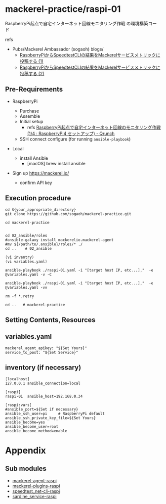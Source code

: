 # mackerel-practice/raspi-01 

RaspberryPi起点で自宅インターネット回線モニタリング作戦 の環境構築コード

refs 
- Pubs/Mackerel Ambassador (sogaoh) blogs/
    - [RaspberryPiからSpeedtestCLIの結果をMackerelサービスメトリックに投稿する (1)](https://esa-pages.io/p/sharing/6641/posts/798/a519fa8de990076c0ed8.html) 
    - [RaspberryPiからSpeedtestCLIの結果をMackerelサービスメトリックに投稿する (2)](https://esa-pages.io/p/sharing/6641/posts/799/7749ccbd8d0d242b410b.html)
    

## Pre-Requirements
- RaspberryPi 
    - Purchase
    - Assemble
    - Initial setup
        - refs [RaspberryPi起点で自宅インターネット回線のモニタリング作戦 (1/4 : RaspberryPi4 セットアップ) - Qrunch](https://qrunch.net/@sogaoh/entries/h4u7lYcCtrOx24Fo)
    - SSH connect configure (for running `ansible-playbook`)

- Local 
    - install Ansible
        - [macOS] brew install ansible

- Sign up https://mackerel.io/
    - confirm API key 


## Execution procedure
```
cd ${your_appropriate_directory}
git clone https://github.com/sogaoh/mackerel-practice.git

cd mackerel-practice
```

```

cd 02_ansible/roles
#ansible-galaxy install mackerelio.mackerel-agent
#mv ${/path/to/.ansible}/roles/* ./ 
cd ..    # 02_ansible

(vi inventry)
(vi variables.yaml)

ansible-playbook ./raspi-01.yaml -i "[target host IP, etc...],"  -e @variables.yaml -v -C

ansible-playbook ./raspi-01.yaml -i "[target host IP, etc...],"  -e @variables.yaml -vv

rm -f *.retry

cd ..   # mackerel-practice
```


## Setting Contents, Resources

## variables.yaml
``` 
mackerel_agent_apikey: "${Set Yours}"
service_to_post: "${Set Service}"
```

## inventory (if necessary)
```
[localhost]
127.0.0.1 ansible_connection=local

[raspi]
raspi-01  ansible_host=192.168.0.34

[raspi:vars]
#ansible_port=${Set if necessary}
ansible_ssh_user=pi     # RaspberryPi default
ansible_ssh_private_key_file=${Set Yours}
ansible_become=yes
ansible_become_user=root
ansible_become_method=enable
```

# Appendix
## Sub modules
- [mackerel-agent-raspi](02_ansible/roles/mackerel-agent-raspi)
- [mackerel-plugins-raspi](02_ansible/roles/mackerel-plugins-raspi)
- [speedtest_net-cli-raspi](02_ansible/roles/speedtest_net-cli-raspi)
- [sardine_service-raspi](02_ansible/roles/sardine_service-raspi)


<!-- 
# Footnote
-->